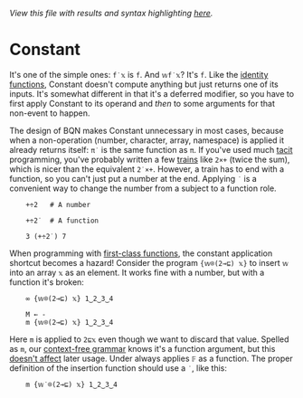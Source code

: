 *View this file with results and syntax highlighting [here](https://mlochbaum.github.io/BQN/doc/constant.html).*

# Constant

<!--GEN combinator.bqn
DrawComp ≍"˙"
-->

It's one of the simple ones: `f˙𝕩` is `f`. And `𝕨f˙𝕩`? It's `f`. Like the [identity functions](identity.md), Constant doesn't compute anything but just returns one of its inputs. It's somewhat different in that it's a deferred modifier, so you have to first apply Constant to its operand and *then* to some arguments for that non-event to happen.

The design of BQN makes Constant unnecessary in most cases, because when a non-operation (number, character, array, namespace) is applied it already returns itself: `π˙` is the same function as `π`. If you've used much [tacit](tacit.md) programming, you've probably written a few [trains](train.md) like `2×+` (twice the sum), which is nicer than the equivalent `2˙×+`. However, a train has to end with a function, so you can't just put a number at the end. Applying `˙` is a convenient way to change the number from a subject to a function role.

        +÷2   # A number

        +÷2˙  # A function

        3 (+÷2˙) 7

When programming with [first-class functions](functional.md), the constant application shortcut becomes a hazard! Consider the program `{𝕨⌾(2⊸⊑) 𝕩}` to insert `𝕨` into an array `𝕩` as an element. It works fine with a number, but with a function it's broken:

        ∞ {𝕨⌾(2⊸⊑) 𝕩} 1‿2‿3‿4

        M ← -
        m {𝕨⌾(2⊸⊑) 𝕩} 1‿2‿3‿4

Here `m` is applied to `2⊑𝕩` even though we want to discard that value. Spelled as `m`, our [context-free grammar](context.md) knows it's a function argument, but this [doesn't affect](../problems.md#syntactic-type-erasure) later usage. Under always applies `𝔽` as a function. The proper definition of the insertion function should use a `˙`, like this:

        m {𝕨˙⌾(2⊸⊑) 𝕩} 1‿2‿3‿4
